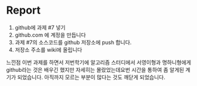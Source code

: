 # Report
 
1. github에 과제 #7 넣기
2. github.com 에 계정을 만듭니다
3. 과제 #7의 소스코드를 github 저장소에 push 합니다.
4. 저장소 주소를 wiki에 올립니다 

느낀점
이번 과제를 하면서 저번학기에 알고리즘 스터디에서 서영이형과 명하니형에게
github라는 것은 배우긴 했지만 자세히는 몰랐었는데요번 시간을 통하여 좀 알게된 계기가 되었습니다.
아직까지 모르는 부분이 많다는 것도 깨닫게 되었습니다.
